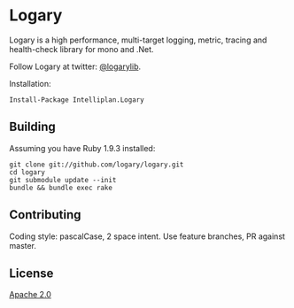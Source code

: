 # Logary

Logary is a high performance, multi-target logging, metric, tracing and health-check library for mono and .Net.

Follow Logary at twitter: [@logarylib](https://twitter.com/logarylib).

Installation:

```
Install-Package Intelliplan.Logary
```

## Building

Assuming you have Ruby 1.9.3 installed:

```
git clone git://github.com/logary/logary.git
cd logary
git submodule update --init
bundle && bundle exec rake
```

## Contributing

Coding style: pascalCase, 2 space intent. Use feature branches, PR against
master.

## License

[Apache 2.0][apache]

 [apache]: https://www.apache.org/licenses/LICENSE-2.0.html

